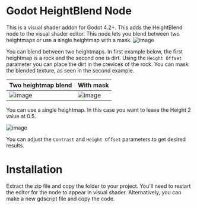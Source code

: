 # Godot HeightBlend Node
This is a visual shader addon for Godot 4.2+. This adds the HeightBlend node to the visual shader editor.
This node lets you blend between two heightmaps or use a single heightmap with a mask.
![image](https://github.com/user-attachments/assets/d2007988-32c0-43f1-89eb-78199f137161)

You can blend between two heightmaps. In first example below, the first heightmap is a rock and the second one is dirt. Using the `Height Offset` parameter you can place the dirt in the crevices of the rock. You can mask the blended texture, as seen in the second example.

| Two heightmap blend                                                                        | With mask                                                                                |
| ----------------------------------------------------------------------------------------- | ----------------------------------------------------------------------------------------- |
| ![image](https://github.com/user-attachments/assets/d57e4b43-172b-4a33-9d40-df22675d8988) | ![image](https://github.com/user-attachments/assets/d3608fba-8a51-46d1-bd5b-6a20e3cf5131)

You can use a single heightmap. In this case you want to leave the Height 2 value at 0.5.

![image](https://github.com/user-attachments/assets/5afb256f-5320-4989-b569-e9691c2342d0)

You can adjust the `Contrast` and `Height Offset` parameters to get desired results.

# Installation

Extract the zip file and copy the folder to your project. You'll need to restart the editor for the node to appear in visual shader.
Alternatively, you can make a new gdscript file and copy the code.
